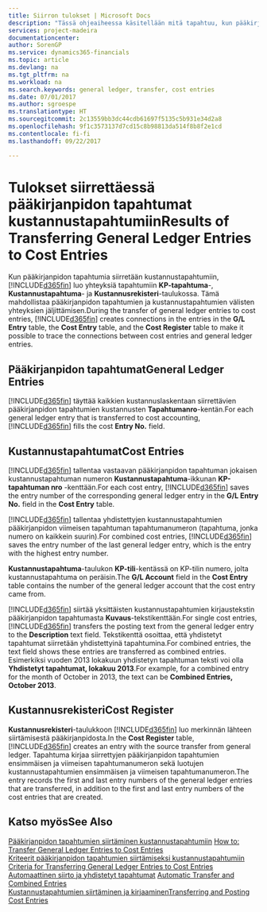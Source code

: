 ```yaml
---
title: Siirron tulokset | Microsoft Docs
description: "Tässä ohjeaiheessa käsitellään mitä tapahtuu, kun pääkirjanpidon tapahtumat siirretään kustannustapahtumiin."
services: project-madeira
documentationcenter: 
author: SorenGP
ms.service: dynamics365-financials
ms.topic: article
ms.devlang: na
ms.tgt_pltfrm: na
ms.workload: na
ms.search.keywords: general ledger, transfer, cost entries
ms.date: 07/01/2017
ms.author: sgroespe
ms.translationtype: HT
ms.sourcegitcommit: 2c13559bb3dc44cdb61697f5135c5b931e34d2a8
ms.openlocfilehash: 9f1c3573137d7cd15c8b98813da514f8b8f2e1cd
ms.contentlocale: fi-fi
ms.lasthandoff: 09/22/2017

---
```

# <a name="results-of-transferring-general-ledger-entries-to-cost-entries"></a><span data-ttu-id="4c278-103">Tulokset siirrettäessä pääkirjanpidon tapahtumat kustannustapahtumiin</span><span class="sxs-lookup"><span data-stu-id="4c278-103">Results of Transferring General Ledger Entries to Cost Entries</span></span>
<span data-ttu-id="4c278-104">Kun pääkirjanpidon tapahtumia siirretään kustannustapahtumiin, [!INCLUDE[d365fin](includes/d365fin_md.md)] luo yhteyksiä tapahtumiin **KP-tapahtuma**-, **Kustannustapahtuma**- ja **Kustannusrekisteri**-taulukossa. Tämä mahdollistaa pääkirjanpidon tapahtumien ja kustannustapahtumien välisten yhteyksien jäljittämisen.</span><span class="sxs-lookup"><span data-stu-id="4c278-104">During the transfer of general ledger entries to cost entries, [!INCLUDE[d365fin](includes/d365fin_md.md)] creates connections in the entries in the **G/L Entry** table, the **Cost Entry** table, and the **Cost Register** table to make it possible to trace the connections between cost entries and general ledger entries.</span></span>  

## <a name="general-ledger-entries"></a><span data-ttu-id="4c278-105">Pääkirjanpidon tapahtumat</span><span class="sxs-lookup"><span data-stu-id="4c278-105">General Ledger Entries</span></span>  
<span data-ttu-id="4c278-106">[!INCLUDE[d365fin](includes/d365fin_md.md)] täyttää kaikkien kustannuslaskentaan siirrettävien pääkirjanpidon tapahtumien kustannusten **Tapahtumanro**-kentän.</span><span class="sxs-lookup"><span data-stu-id="4c278-106">For each general ledger entry that is transferred to cost accounting, [!INCLUDE[d365fin](includes/d365fin_md.md)] fills the cost **Entry No.** field.</span></span>  

## <a name="cost-entries"></a><span data-ttu-id="4c278-107">Kustannustapahtumat</span><span class="sxs-lookup"><span data-stu-id="4c278-107">Cost Entries</span></span>  
<span data-ttu-id="4c278-108">[!INCLUDE[d365fin](includes/d365fin_md.md)] tallentaa vastaavan pääkirjanpidon tapahtuman jokaisen kustannustapahtuman numeron **Kustannustapahtuma**-ikkunan **KP-tapahtuman nro** -kenttään.</span><span class="sxs-lookup"><span data-stu-id="4c278-108">For each cost entry, [!INCLUDE[d365fin](includes/d365fin_md.md)] saves the entry number of the corresponding general ledger entry in the **G/L Entry No.** field in the **Cost Entry** table.</span></span>  

<span data-ttu-id="4c278-109">[!INCLUDE[d365fin](includes/d365fin_md.md)] tallentaa yhdistettyjen kustannustapahtumien pääkirjanpidon viimeisen tapahtuman tapahtumanumeron (tapahtuma, jonka numero on kaikkein suurin).</span><span class="sxs-lookup"><span data-stu-id="4c278-109">For combined cost entries, [!INCLUDE[d365fin](includes/d365fin_md.md)] saves the entry number of the last general ledger entry, which is the entry with the highest entry number.</span></span>  

<span data-ttu-id="4c278-110">**Kustannustapahtuma**-taulukon **KP-tili**-kentässä on KP-tilin numero, jolta kustannustapahtuma on peräisin.</span><span class="sxs-lookup"><span data-stu-id="4c278-110">The **G/L Account** field in the **Cost Entry** table contains the number of the general ledger account that the cost entry came from.</span></span>  

<span data-ttu-id="4c278-111">[!INCLUDE[d365fin](includes/d365fin_md.md)] siirtää yksittäisten kustannustapahtumien kirjaustekstin pääkirjanpidon tapahtumasta **Kuvaus**-tekstikenttään.</span><span class="sxs-lookup"><span data-stu-id="4c278-111">For single cost entries, [!INCLUDE[d365fin](includes/d365fin_md.md)] transfers the posting text from the general ledger entry to the **Description** text field.</span></span> <span data-ttu-id="4c278-112">Tekstikenttä osoittaa, että yhdistetyt tapahtumat siirretään yhdistettyinä tapahtumina.</span><span class="sxs-lookup"><span data-stu-id="4c278-112">For combined entries, the text field shows these entries are transferred as combined entries.</span></span> <span data-ttu-id="4c278-113">Esimerkiksi vuoden 2013 lokakuun yhdistetyn tapahtuman teksti voi olla **Yhdistetyt tapahtumat, lokakuu 2013**.</span><span class="sxs-lookup"><span data-stu-id="4c278-113">For example, for a combined entry for the month of October in 2013, the text can be **Combined Entries, October 2013**.</span></span>  

## <a name="cost-register"></a><span data-ttu-id="4c278-114">Kustannusrekisteri</span><span class="sxs-lookup"><span data-stu-id="4c278-114">Cost Register</span></span>  
<span data-ttu-id="4c278-115">**Kustannusrekisteri**-taulukkoon [!INCLUDE[d365fin](includes/d365fin_md.md)] luo merkinnän lähteen siirtämisestä pääkirjanpidosta.</span><span class="sxs-lookup"><span data-stu-id="4c278-115">In the **Cost Register** table, [!INCLUDE[d365fin](includes/d365fin_md.md)] creates an entry with the source transfer from general ledger.</span></span> <span data-ttu-id="4c278-116">Tapahtuma kirjaa siirrettyjen pääkirjanpidon tapahtumien ensimmäisen ja viimeisen tapahtumanumeron sekä luotujen kustannustapahtumien ensimmäisen ja viimeisen tapahtumanumeron.</span><span class="sxs-lookup"><span data-stu-id="4c278-116">The entry records the first and last entry numbers of the general ledger entries that are transferred, in addition to the first and last entry numbers of the cost entries that are created.</span></span>  

## <a name="see-also"></a><span data-ttu-id="4c278-117">Katso myös</span><span class="sxs-lookup"><span data-stu-id="4c278-117">See Also</span></span>  
<span data-ttu-id="4c278-118">[Pääkirjanpidon tapahtumien siirtäminen kustannustapahtumiin](finance-how-to-transfer-general-ledger-entries-to-cost-entries.md) </span><span class="sxs-lookup"><span data-stu-id="4c278-118">[How to: Transfer General Ledger Entries to Cost Entries](finance-how-to-transfer-general-ledger-entries-to-cost-entries.md) </span></span>  
<span data-ttu-id="4c278-119">[Kriteerit pääkirjanpidon tapahtumien siirtämiseksi kustannustapahtumiin](finance-criteria-for-transferring-general-ledger-entries-to-cost-entries.md) </span><span class="sxs-lookup"><span data-stu-id="4c278-119">[Criteria for Transferring General Ledger Entries to Cost Entries](finance-criteria-for-transferring-general-ledger-entries-to-cost-entries.md) </span></span>  
<span data-ttu-id="4c278-120">[Automaattinen siirto ja yhdistetyt tapahtumat](finance-automatic-transfer-combined-entries.md) </span><span class="sxs-lookup"><span data-stu-id="4c278-120">[Automatic Transfer and Combined Entries](finance-automatic-transfer-combined-entries.md) </span></span>  
[<span data-ttu-id="4c278-121">Kustannustapahtumien siirtäminen ja kirjaaminen</span><span class="sxs-lookup"><span data-stu-id="4c278-121">Transferring and Posting Cost Entries</span></span>](finance-transfer-and-post-cost-entries.md)  

